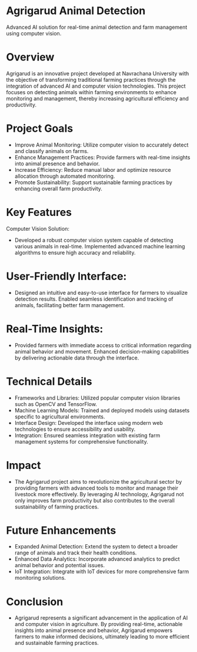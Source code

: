 # Agrigarud Animal Detection
Advanced AI solution for real-time animal detection and farm management using computer vision.

# Overview
Agrigarud is an innovative project developed at Navrachana University with the objective of transforming traditional farming practices through the integration of advanced AI and computer vision technologies. This project focuses on detecting animals within farming environments to enhance monitoring and management, thereby increasing agricultural efficiency and productivity.

# Project Goals
- Improve Animal Monitoring: Utilize computer vision to accurately detect and classify animals on farms.
- Enhance Management Practices: Provide farmers with real-time insights into animal presence and behavior.
- Increase Efficiency: Reduce manual labor and optimize resource allocation through automated monitoring.
- Promote Sustainability: Support sustainable farming practices by enhancing overall farm productivity.
  
# Key Features
Computer Vision Solution:
- Developed a robust computer vision system capable of detecting various animals in real-time.
Implemented advanced machine learning algorithms to ensure high accuracy and reliability.

# User-Friendly Interface:
- Designed an intuitive and easy-to-use interface for farmers to visualize detection results.
Enabled seamless identification and tracking of animals, facilitating better farm management.

# Real-Time Insights:
- Provided farmers with immediate access to critical information regarding animal behavior and movement.
Enhanced decision-making capabilities by delivering actionable data through the interface.
# Technical Details
- Frameworks and Libraries: Utilized popular computer vision libraries such as OpenCV and TensorFlow.
- Machine Learning Models: Trained and deployed models using datasets specific to agricultural environments.
- Interface Design: Developed the interface using modern web technologies to ensure accessibility and usability.
- Integration: Ensured seamless integration with existing farm management systems for comprehensive functionality.
  
# Impact
- The Agrigarud project aims to revolutionize the agricultural sector by providing farmers with advanced tools to monitor and manage their livestock more effectively. By leveraging AI technology, Agrigarud not only improves farm productivity but also contributes to the overall sustainability of farming practices.

# Future Enhancements
- Expanded Animal Detection: Extend the system to detect a broader range of animals and track their health conditions.
- Enhanced Data Analytics: Incorporate advanced analytics to predict animal behavior and potential issues.
- IoT Integration: Integrate with IoT devices for more comprehensive farm monitoring solutions.
  
# Conclusion
- Agrigarud represents a significant advancement in the application of AI and computer vision in agriculture. By providing real-time, actionable insights into animal presence and behavior, Agrigarud empowers farmers to make informed decisions, ultimately leading to more efficient and sustainable farming practices.
